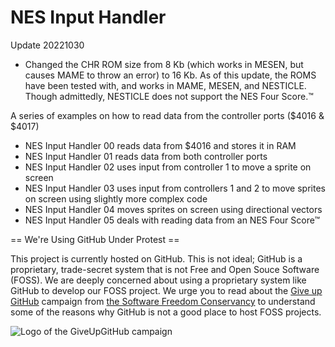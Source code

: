 # NES Input Handler #

Update 20221030
- Changed the CHR ROM size from 8 Kb (which works in MESEN, but causes MAME to throw an error) to 16 Kb. As of this update, the ROMS have been tested with, and works in MAME, MESEN, and NESTICLE. Though admittedly, NESTICLE does not support the NES Four Score.™

A series of examples on how to read data from the controller ports ($4016 & $4017)
- NES Input Handler 00 reads data from $4016 and stores it in RAM
- NES Input Handler 01 reads data from both controller ports
- NES Input Handler 02 uses input from controller 1 to move a sprite on screen
- NES Input Handler 03 uses input from controllers 1 and 2 to move sprites on screen using slightly more complex code
- NES Input Handler 04 moves sprites on screen using directional vectors
- NES Input Handler 05 deals with reading data from an NES Four Score™

== We're Using GitHub Under Protest ==

This project is currently hosted on GitHub.  This is not ideal; GitHub is a proprietary, trade-secret system that is not Free and Open Souce Software (FOSS).  We 
are deeply concerned about using a proprietary system like GitHub to develop our FOSS project. We urge you to read about the [Give up GitHub](https://GiveUpGitHub.org) campaign from [the Software Freedom Conservancy](https://sfconservancy.org) to understand some of the reasons why GitHub is not
a good place to host FOSS projects.

![Logo of the GiveUpGitHub campaign](https://sfconservancy.org/img/GiveUpGitHub.png)

